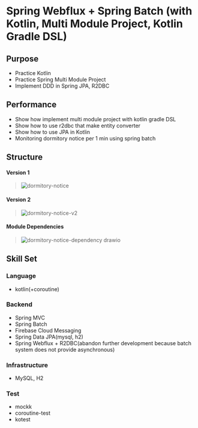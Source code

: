 # Spring Webflux + Spring Batch (with Kotlin, Multi Module Project, Kotlin Gradle DSL)

## Purpose
- Practice Kotlin
- Practice Spring Multi Module Project
- Implement DDD in Spring JPA, R2DBC

## Performance
- Show how implement multi module project with kotlin gradle DSL
- Show how to use r2dbc that make entity converter
- Show how to use JPA in Kotlin
- Monitoring dormitory notice per 1 min using spring batch

## Structure
#### Version 1
> ![dormitory-notice](https://user-images.githubusercontent.com/73744183/212556467-e71ed18b-f069-4136-ae58-317baea7223d.svg)

#### Version 2
> ![dormitory-notice-v2](https://user-images.githubusercontent.com/73744183/212954729-c7a57a11-43c6-40cd-b584-5043b7d8290b.svg)

#### Module Dependencies
> ![dormitory-notice-dependency drawio](https://user-images.githubusercontent.com/73744183/212954872-c1c268dd-7ce4-4559-8236-b5be0df8898b.svg)


## Skill Set

### Language
- kotlin(+coroutine)

### Backend
- Spring MVC
- Spring Batch
- Firebase Cloud Messaging
- Spring Data JPA(mysql, h2)
- Spring Webflux + R2DBC(abandon further development because batch system does not provide asynchronous)

### Infrastructure
- MySQL, H2

### Test
- mockk
- coroutine-test
- kotest
